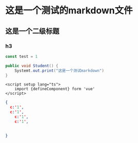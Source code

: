 # 这是一个测试的markdown文件

## 这是一个二级标题

### h3



```js
const test = 1
```

```java
public void Student() {
    Systemt.out.print("这是一个测试markdown")
}
```

```vue
<script setup lang="ts">
	import {defineComponent} form 'vue'
</script>
```

```json
{
  c:'1',
  c:'1',
    c:'1',
    c:'1',

  
}

```

